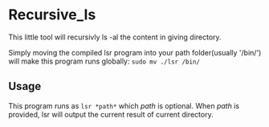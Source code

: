 # Recursive_ls

This little tool will recursivly ls -al the content in giving directory.

Simply moving the compiled lsr program into your path folder(usually '/bin/') 
will make this program runs globally: `sudo mv ./lsr /bin/`

## Usage

This program runs as `lsr *path*` which *path* is optional. When *path* is provided,
lsr will output the current result of current directory.